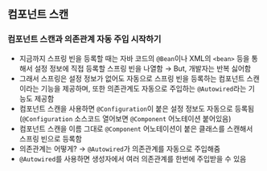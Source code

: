 ## 컴포넌트 스캔

### 컴포넌트 스캔과 의존관계 자동 주입 시작하기
- 지금까지 스프링 빈을 등록할 때는 자바 코드의 `@Bean`이나 XML의 `<bean>` 등을 통해서 설정 정보에 직접 등록할 스프링 빈을 나열함 → But, 개발자는 반복 싫어함
- 그래서 스프링은 설정 정보가 없어도 자동으로 스프링 빈을 등록하는 컴포넌트 스캔이라는 기능을 제공하며, 또한 의존관계도 자동으로 주입하는 `@Autowired`라는 기능도 제공함
- 컴포넌트 스캔을 사용하면 `@Configuration`이 붙은 설정 정보도 자동으로 등록됨 (`@Configuration` 소스코드 열어보면 `@Component` 어노테이션 붙어있음)
- 컴포넌트 스캔을 이름 그대로 `@Component` 어노테이션이 붙은 클래스를 스캔해서 스프링 빈으로 등록함
- 의존관계는 어떻게? → `@Autowired`가 의존관계를 자동으로 주입해줌
- `@Autowired`를 사용하면 생성자에서 여러 의존관계를 한번에 주입받을 수 있음
